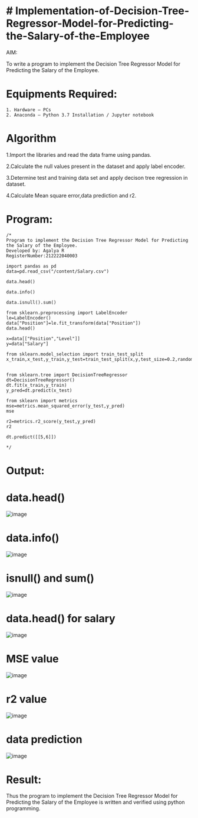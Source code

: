 # # Implementation-of-Decision-Tree-Regressor-Model-for-Predicting-the-Salary-of-the-Employee
AIM:

To write a program to implement the Decision Tree Regressor Model for Predicting the Salary of the Employee.
# Equipments Required:

    1. Hardware – PCs
    2. Anaconda – Python 3.7 Installation / Jupyter notebook

# Algorithm

1.Import the libraries and read the data frame using pandas.

2.Calculate the null values present in the dataset and apply label encoder.

3.Determine test and training data set and apply decison tree regression in dataset.

4.Calculate Mean square error,data prediction and r2.
# Program:
```
/*
Program to implement the Decision Tree Regressor Model for Predicting the Salary of the Employee.
Developed by: Agalya R
RegisterNumber:212222040003

import pandas as pd
data=pd.read_csv("/content/Salary.csv")

data.head()

data.info()

data.isnull().sum()

from sklearn.preprocessing import LabelEncoder
le=LabelEncoder()
data["Position"]=le.fit_transform(data["Position"])
data.head()

x=data[["Position","Level"]]
y=data["Salary"]

from sklearn.model_selection import train_test_split
x_train,x_test,y_train,y_test=train_test_split(x,y,test_size=0.2,random_state=2)


from sklearn.tree import DecisionTreeRegressor
dt=DecisionTreeRegressor()
dt.fit(x_train,y_train)
y_pred=dt.predict(x_test)

from sklearn import metrics
mse=metrics.mean_squared_error(y_test,y_pred)
mse

r2=metrics.r2_score(y_test,y_pred)
r2

dt.predict([[5,6]])
  
*/
```

# Output:
# data.head()
![image](https://github.com/AGALYARAMESHKUMAR/Implementation-of-Decision-Tree-Regressor-Model-for-Predicting-the-Salary-of-the-Employee/assets/119394395/bfbabcd4-c277-4abe-a80b-bcf1a519dbcb)

# data.info()
![image](https://github.com/AGALYARAMESHKUMAR/Implementation-of-Decision-Tree-Regressor-Model-for-Predicting-the-Salary-of-the-Employee/assets/119394395/d66bfc37-58a6-44cf-8335-f3e5815aecee)

# isnull() and sum()
![image](https://github.com/AGALYARAMESHKUMAR/Implementation-of-Decision-Tree-Regressor-Model-for-Predicting-the-Salary-of-the-Employee/assets/119394395/72a2fbb0-0a39-4ec0-829d-3f531fb9bacb)

# data.head() for salary
![image](https://github.com/AGALYARAMESHKUMAR/Implementation-of-Decision-Tree-Regressor-Model-for-Predicting-the-Salary-of-the-Employee/assets/119394395/ff11cd77-995f-4a19-a875-6ea65ce49656)

# MSE value
![image](https://github.com/AGALYARAMESHKUMAR/Implementation-of-Decision-Tree-Regressor-Model-for-Predicting-the-Salary-of-the-Employee/assets/119394395/ada24989-35af-416f-8769-73e4f598e882)

# r2 value
![image](https://github.com/AGALYARAMESHKUMAR/Implementation-of-Decision-Tree-Regressor-Model-for-Predicting-the-Salary-of-the-Employee/assets/119394395/52f8ad2c-9962-48e5-81c0-eb609ce5d89b)

# data prediction
![image](https://github.com/AGALYARAMESHKUMAR/Implementation-of-Decision-Tree-Regressor-Model-for-Predicting-the-Salary-of-the-Employee/assets/119394395/61c77d78-2155-48e0-b254-6480b53a998b)

# Result:
Thus the program to implement the Decision Tree Regressor Model for Predicting the Salary of the Employee is written and verified using python programming.
